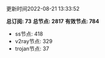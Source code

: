 更新时间2022-08-21 13:33:52

**总订阅: 73**
**总节点: 2817**
**有效节点: 784**
- ss节点: 418
- v2ray节点: 329
- trojan节点: 37
